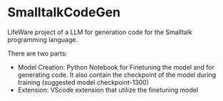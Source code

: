 # SmalltalkCodeGen
LifeWare project of a LLM for generation code for the Smalltalk programming language.


There are two parts:
- Model Creation: Python Notebook for Finetuning the model and for generating code. It also contain the checkpoint of the model during training (suggested model checkpoint-1300)
- Extension: VScode extension that utilize the finetuning model
